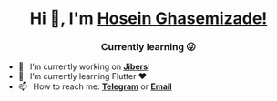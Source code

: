 <h1 align="center"> Hi 👋, I'm <a href="https://www.linkedin.com/in/hosein-ghasemizade/">Hosein Ghasemizade!</a></h1>
<h3 align="center"> Currently learning 😜</h3>

- 🔭 &ensp;I’m currently working on [**Jibers**][github]!
- 🌱 &ensp;I’m currently learning Flutter ❤️
- 📫 &ensp;How to reach me: [**Telegram**][telegram] or [**Email**][email]

[website]: https://ghasemizade.com
[twitter]: https://twitter.com/mrghasemizade
[linkedin]: https://www.linkedin.com/in/hosein-ghasemizade/
[github]: https://github.com/ghasemizade
[instagram]: https://www.instagram.com/hosein.ghasemizade
[email]: mailto:hosein@ghasemizade.com
[telegram]: https://t.me/Mr_Ghasemizade
